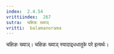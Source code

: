 ```yaml
---
index:  2.4.54
vrittiindex:  267
sutra:  चक्षिङः ख्याञ्
vritti:  balamanorama 
---
```


चक्षिङः ख्याञ्। चक्षिङः ख्याञ् स्यादाद्र्धधातुके परे इत्यर्थः। 


